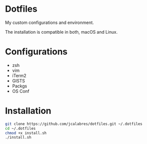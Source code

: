 # Dotfiles 

My custom configurations and environment.

The installation is compatible in both, macOS and Linux.

# Configurations

* zsh
* vim
* iTerm2
* GISTS
* Packgs
* OS Conf

# Installation

```bash
git clone https://github.com/jcalabres/dotfiles.git ~/.dotfiles
cd ~/.dotfiles 
chmod +x install.sh
./install.sh
```
